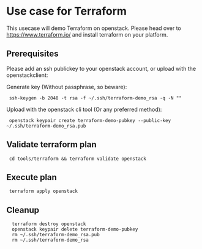 # Use case for Terraform

This usecase will demo Terraform on openstack. Please head over to https://www.terraform.io/
and install terraform on your platform.

## Prerequisites

Please add an ssh publickey to your openstack account, or upload with the openstackclient:

Generate key (Without passphrase, so beware):
```
 ssh-keygen -b 2048 -t rsa -f ~/.ssh/terraform-demo_rsa -q -N ""
```
Upload with the openstack cli tool (Or any preferred method):
```
 openstack keypair create terraform-demo-pubkey --public-key ~/.ssh/terraform-demo_rsa.pub
```
## Validate terraform plan
```
 cd tools/terraform && terraform validate openstack
```
## Execute plan
```
 terraform apply openstack
```
## Cleanup
```
  terraform destroy openstack
  openstack keypair delete terraform-demo-pubkey
  rm ~/.ssh/terraform-demo_rsa.pub
  rm ~/.ssh/terraform-demo_rsa
```

